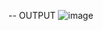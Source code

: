 -- OUTPUT
![image](https://drive.google.com/file/d/1YopOV4RYii2hDQzsfzgbz-HQouCWC5yq/view?usp=sharing)

